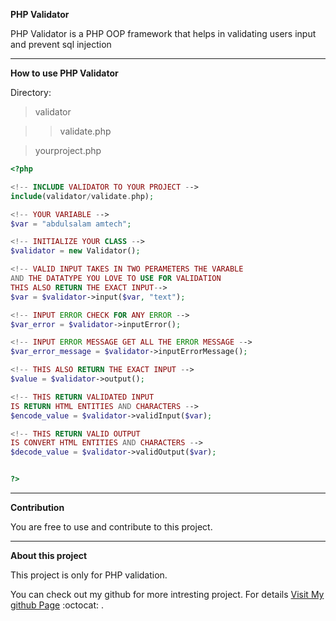 **PHP Validator**

PHP Validator is a PHP OOP framework 
that helps in validating users input 
and prevent sql injection

---

**How to use PHP Validator**

Directory:

>validator

>> validate.php

>yourproject.php

```php
<?php

<!-- INCLUDE VALIDATOR TO YOUR PROJECT -->
include(validator/validate.php);

<!-- YOUR VARIABLE -->
$var = "abdulsalam amtech";

<!-- INITIALIZE YOUR CLASS -->
$validator = new Validator();

<!-- VALID INPUT TAKES IN TWO PERAMETERS THE VARABLE
AND THE DATATYPE YOU LOVE TO USE FOR VALIDATION 
THIS ALSO RETURN THE EXACT INPUT-->
$var = $validator->input($var, "text");

<!-- INPUT ERROR CHECK FOR ANY ERROR -->
$var_error = $validator->inputError();

<!-- INPUT ERROR MESSAGE GET ALL THE ERROR MESSAGE -->
$var_error_message = $validator->inputErrorMessage();

<!-- THIS ALSO RETURN THE EXACT INPUT -->
$value = $validator->output();

<!-- THIS RETURN VALIDATED INPUT
IS RETURN HTML ENTITIES AND CHARACTERS -->
$encode_value = $validator->validInput($var);

<!-- THIS RETURN VALID OUTPUT
IS CONVERT HTML ENTITIES AND CHARACTERS -->
$decode_value = $validator->validOutput($var);


?>
```

___

**Contribution**

You are free to use and contribute to this project.

***

 **About this project**

 This project is only for PHP validation.

You can check out my github for more intresting project.
For details [Visit My github Page](https://github.com/abdulsalamamtech) :octocat: .
